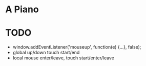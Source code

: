 # A Piano

# TODO

 - window.addEventListener('mouseup', function(e) {…}, false);
 - global up/down touch start/end
 - local mouse enter/leave, touch start/enter/leave
